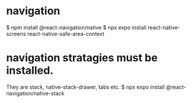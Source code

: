 # navigation
$ npm install @react-navigation/native
$ npx expo install react-native-screens react-native-safe-area-context

# navigation stratagies must be installed.
They are stack, native-stack-drawer, tabs etc.
$ npx expo install @react-navigation/native-stack